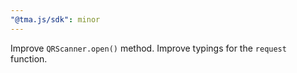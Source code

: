 ```yaml
---
"@tma.js/sdk": minor
---
```


Improve `QRScanner.open()` method. Improve typings for the `request` function.
